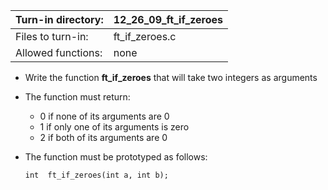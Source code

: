 Turn-in directory: | 12_26_09_ft_if_zeroes |
-------------|-------------|
Files to turn-in: | ft_if_zeroes.c |
Allowed functions: | none

* Write the function **ft_if_zeroes** that will take two integers as arguments
* The function must return:
  - 0 if none of its arguments are 0
  - 1 if only one of its arguments is zero
  - 2 if both of its arguments are 0
* The function must be prototyped as follows:

   `int  ft_if_zeroes(int a, int b);`
